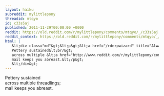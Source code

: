 ```yaml
---
layout: haiku
subreddit: mylittlepony
threadid: mtqyo
id: c33s5aj
published: 2011-11-29T00:00:00 +0000
reddit: https://old.reddit.com/r/mylittlepony/comments/mtqyo/_/c33s5aj
reddit_context: https://old.reddit.com/r/mylittlepony/comments/mtqyo/_/c33s5aj?context=3
html: |
   &lt;div class="md"&gt;&lt;p&gt;&lt;a href="/rderpwizard" title="Always Relevant / Writing From The Timeless Coop; / Paper Bag Princess"&gt;&lt;/a&gt; 
   Pettery sustained&lt;br/&gt;
   across multiple &lt;a href="http://www.reddit.com/r/mylittlepony/comments/mp1xj/my_little_haiku/c32pgiy"&gt;threadlings&lt;/a&gt;;&lt;br/&gt;
   mail keeps you abreast.&lt;/p&gt;
   &lt;/div&gt;
---
```


[](/rderpwizard "Always Relevant / Writing From The Timeless Coop; / Paper Bag Princess") 
Pettery sustained  
across multiple [threadlings](http://www.reddit.com/r/mylittlepony/comments/mp1xj/my_little_haiku/c32pgiy);  
mail keeps you abreast.